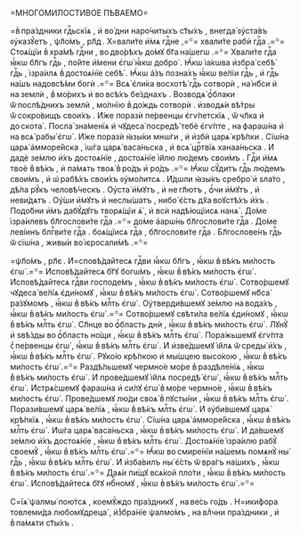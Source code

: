 =МНОГОМИ́ЛОСТИВОЕ ПѢВА́ЕМО=

=в̾ пра́здники гдⷭ҇ьскїѧ , и҆ во́ дни наро́читыхъ ст҃ы́хъ , внегда̀ ᲂу҆ста́въ ᲂу҆казꙋ́етъ , ѱл҃о́мъ , рл҃д . Х=вали́те и҆́мѧ гдⷭ҇не ,=꙳= хвали́те рабѝ гдⷭ҇а .=꙳= Стоѧ́щїи в̾ хра́мѣ гдⷭ҇ни , во дво́рѣхъ до́мꙋ бг҃а на́шегѡ .=꙳= Хвали́те гдⷭ҇а ꙗ҆́кѡ бл҃гъ гдⷭ҇ь , по́йте и҆́мени є҆гѡ̀ ꙗ҆́кѡ добро̀ . Ꙗ҆́кѡ і҆а́кѡва и҆збра̀ себѣ̀ гдⷭ҇ь , і҆зра́илѧ в̾ достоѧ́нїе себѣ̀ . Ꙗ҆́кѡ а҆́зъ позна́хъ ꙗ҆́кѡ ве́лїи гдⷭ҇ь , и҆ гдⷭ҇ь на́шъ надовсѣ́ми богѝ .=꙳= Всѧ̀ є҆ли́ка восхотѣ̀ гдⷭ҇ь сотворѝ , на́ нб҃си и҆ на землѝ , в̾ мо́рихъ и҆ во всѣ́хъ бе́зднахъ . Возводѧ̀ ѻ҆́блаки ѿ послѣ́днихъ землѝ , мо́лнїю в̾ до́ждь сотворѝ . и҆зводѧ́и вѣ́тры ѿ сокро́вищъ свои́хъ . И҆́же поразѝ пе́рвенцы є҆гѵ́петскїѧ , ѿ чл҃ка и҆ до скота̀ . Посла̀ зна́менїѧ и҆ чꙋдеса̀ посредѣ̀ тебѐ є҆гѵ́пте , на фараѡ́на и҆ на всѧ̀ рабы̀ є҆гѡ̀ . И҆́же поразѝ ꙗ҆зы́ки мнѡ́ги , и҆ и҆збѝ царѧ̀ крѣ́пки . Сїѡ́на царѧ̀ а҆мморе́йска , і҆ѡ́га царѧ̀ васа́ньска , и҆ всѧ̀ црⷭ҇твїѧ ханаа́ньска . И҆ дадѐ зе́млю и҆́хъ достоѧ́нїе , достоѧ́нїе і҆и҃лю лю́демъ свои́мъ . Гдⷭ҇и и҆́мѧ твоѐ в̾ вѣ́къ , и҆ па́мѧть твоѧ̀ в̾ ро́дъ и҆ ро́дъ .=꙳= Ꙗ҆́кѡ сꙋ́дитъ гдⷭ҇ь лю́демъ свои́мъ , и҆ ѡ҆ рабѣ́хъ свои́хъ ᲂу҆мо́литсѧ . И҆́дѡли ꙗ҆зы́къ сребро̀ и҆ ѕла́то , дѣ́ла рꙋ́къ человѣ́ческъ . Оу҆ста̀ и҆́мꙋтъ , и҆ не гл҃ютъ , ѻ҆́чи и҆́мꙋтъ , и҆ неви́дѧтъ . Оу҆́ши и҆́мꙋтъ и҆ неслы́шатъ , нибо̀ є҆́сть дх҃а воꙋстѣ́хъ и҆́хъ . Подо́бни и҆́мъ дабꙋ́дꙋтъ творѧ́щїи ѧ҆̀ , и҆ всѝ надѣ́ющїисѧ нанѧ̀ . До́ме і҆зра́илевъ бл҃гослови́те гдⷭ҇а .=꙳= до́ме а҆арѡ́нь бл҃гослови́те гдⷭ҇а . До́ме леві́инъ блгⷭ҇ви́те гдⷭ҇а . боѧ́щїисѧ гдⷭ҇а , бл҃гослови́те гдⷭ҇а . Бл҃гослове́нъ гдⷭ҇ь ѿ сїѡ́на , живы́и во і҆єросали́мѣ .=꙳=

=ѱл҃о́мъ , рл҃є . И҆=сповѣ́дайтесѧ гдⷭ҇ви ꙗ҆́кѡ бл҃гъ , ꙗ҆́кѡ в̾ вѣ́къ ми́лость є҆гѡ̀ .=꙳= И҆сповѣ́дайтесѧ бг҃ꙋ богѡ́мъ , ꙗ҆́кѡ в̾ вѣ́къ ми́лость є҆гѡ̀ . И҆сповѣ́дайтесѧ гдⷭ҇ви господе́мъ , ꙗ҆́кѡ в̾ вѣ́къ ми́лость є҆гѡ̀ . Сотво́ршемꙋ чꙋдеса̀ ве́лїѧ є҆ди́номꙋ , ꙗ҆́кѡ в̾ вѣ́къ ми́лость є҆гѡ̀ . Сотво́ршемꙋ нб҃са̀ ра́зꙋмомъ , ꙗ҆́кѡ в̾ вѣ́къ млⷭ҇ть є҆гѡ̀ . Оу҆тверди́вшемꙋ зе́млю на вода́хъ , ꙗ҆́кѡ в̾ вѣ́къ ми́лость є҆гѡ̀ .=꙳= Сотво́ршемꙋ свѣти́ла ве́лїѧ є҆ди́номꙋ , ꙗ҆́кѡ в̾ вѣ́къ млⷭ҇ть є҆гѡ̀ . Сл҃нце во ѻ҆́бласть днѝ , ꙗ҆́кѡ в̾ вѣ́къ ми́лость є҆гѡ̀ . Лꙋнꙋ̀ и҆ ѕвѣ́зды во ѻ҆́бласть но́щи , ꙗ҆́кѡ в̾ вѣ́къ млⷭ҇ть є҆гѡ̀ . Пора́жьшемꙋ є҆гѵ́пта с̾ пе́рвенцы є҆гѡ̀ , ꙗ҆́кѡ в̾ вѣ́къ млⷭ҇ть є҆гѡ̀ . И҆ и҆зве́дшемꙋ і҆и҃лѧ ѿ среды̀ и҆́хъ , ꙗ҆́кѡ в̾ вѣ́къ млⷭ҇ть є҆гѡ̀ . Рꙋко́ю крѣ́пкою и҆ мы́шцею высо́кою , ꙗ҆́кѡ в̾ вѣ́къ ми́лость є҆гѡ̀ .=꙳= Раздѣ́льшемꙋ чермно́е мо́ре в̾ раздѣле́нїѧ , ꙗ҆́кѡ в̾ вѣ́къ ми́лость є҆гѡ̀ . И҆ прове́дшемꙋ і҆и҃лѧ посредѣ̀ є҆гѡ̀ , ꙗ҆́кѡ в̾ вѣ́къ млⷭ҇ть є҆гѡ̀ . И҆стрѧ́сшемꙋ фараѡ́на и҆ си́лꙋ є҆гѡ̀ в̾ мо́ре чермно́е , ꙗ҆́кѡ в̾ вѣ́къ ми́лость є҆гѡ̀ . Прове́дшемꙋ лю́ди своѧ̀ в̾ пꙋсты́ни , ꙗ҆́кѡ в̾ вѣ́къ млⷭ҇ть є҆гѡ̀ . Порази́вшемꙋ царѧ̀ ве́лїѧ , ꙗ҆́кѡ в̾ вѣ́къ млⷭ҇ть є҆гѡ̀ . И҆ ᲂу҆би́вшемꙋ царѧ̀ крѣ́пкїѧ , ꙗ҆́кѡ в̾ вѣ́къ ми́лость є҆гѡ̀ . Сїѡ́на царѧ̀ а҆мморе́йска , ꙗ҆́кѡ в̾ вѣ́къ млⷭ҇ть є҆гѡ̀ . И҆ѡ́га царѧ̀ васа́ньска , ꙗ҆́кѡ в̾ вѣ́къ ми́лость є҆гѡ̀ . И҆ да́вшемꙋ зе́млю и҆́хъ достоѧ́нїе , ꙗ҆́кѡ в̾ вѣ́къ млⷭ҇ть є҆гѡ̀ . Достоѧ́нїе і҆зра́илю рабꙋ̀ своемꙋ̀ , ꙗ҆́кѡ в̾ вѣ́къ млⷭ҇ть є҆гѡ̀ .=꙳= Ꙗ҆́кѡ во смире́нїи на́шемъ помѧнꙋ̀ ны̀ гдⷭ҇ь , ꙗ҆́кѡ в̾ вѣ́къ млⷭ҇ть є҆гѡ̀ . И҆ и҆зба́вилъ ны̀ є҆́сть ѿ вра́гъ на́шихъ , ꙗ҆́кѡ в̾ вѣ́къ ми́лость є҆гѡ̀ .=꙳= Даѧ́и пи́щꙋ всѧ́кой пло́ти , ꙗ҆́кѡ в̾ вѣ́къ ми́лость є҆гѡ̀ . И҆сповѣ́дайтесѧ бг҃ꙋ нбⷭ҇номꙋ , ꙗ҆́кѡ в̾ вѣ́къ ми́лость є҆гѡ̀ .=꙳=

С=їѧ̀ ѱалмы̀ пою́тсѧ , коемꙋ́ждо пра́здникꙋ , на ве́сь го́дъ . Н=ики́фора товлеми́да любомꙋдреца̀ , и҆з̾бра́нїе ѱалмо́мъ , на влⷣчни пра́здники , и҆ в̾ па́мѧти ст҃ы́хъ .

